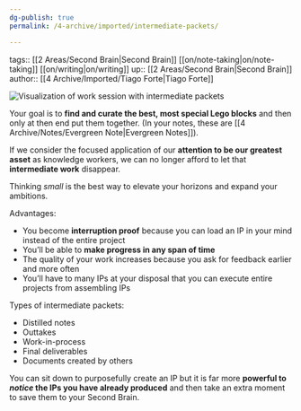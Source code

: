 ```yaml
---
dg-publish: true
permalink: /4-archive/imported/intermediate-packets/

---
```


tags:: [[2 Areas/Second Brain\|Second Brain]] [[on/note-taking\|on/note-taking]] [[on/writing\|on/writing]] 
up:: [[2 Areas/Second Brain\|Second Brain]]
author:: [[4 Archive/Imported/Tiago Forte\|Tiago Forte]]

![Visualization of work session with intermediate packets](https://i0.wp.com/fortelabs.com/wp-content/uploads/2018/05/168-175.001.jpeg)

Your goal is to **find and curate the best, most special Lego blocks** and then only at then end put them together. (In your notes, these are [[4 Archive/Notes/Evergreen Note\|Evergreen Notes]]).

If we consider the focused application of our **attention to be our greatest asset** as knowledge workers, we can no longer afford to let that **intermediate work** disappear.

Thinking *small* is the best way to elevate your horizons and expand your ambitions.

Advantages:
- You become **interruption proof** because you can load an IP in your mind instead of the entire project
- You’ll be able to **make progress in any span of time**
- The quality of your work increases because you ask for feedback earlier and more often
- You’ll have to many IPs at your disposal that you can execute entire projects from assembling IPs

Types of intermediate packets:
- Distilled notes
- Outtakes
- Work-in-process
- Final deliverables
- Documents created by others

You can sit down to purposefully create an IP but it is far more **powerful to *notice* the IPs you have already produced** and then take an extra moment to save them to your Second Brain.